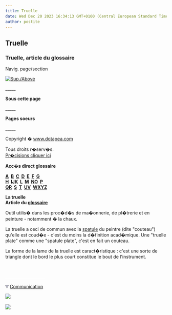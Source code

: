```yaml
---
title: Truelle
date: Wed Dec 20 2023 16:34:13 GMT+0100 (Central European Standard Time)
author: postite
---
```


## Truelle
### Truelle, article du glossaire
 Navig. page/section

[![Sup./Above](_derived/up_cmp_themenoir010_up.gif)](t.html)

\_\_\_\_\_

**Sous cette page**

\_\_\_\_\_

**Pages soeurs**

\_\_\_\_\_

Copyright � www.dotapea.com

Tous droits r�serv�s.  
[Pr�cisions cliquer ici](droitscopie.html)

**Acc�s direct glossaire**

**[A](a.html)  [B](b.html)  [C](c.html)  [D](d.html)  [E](e.html)  [F](f.html)  [G](g.html)  
[H](h.html)  [IJK](ijk.html)  [L](l.html)  [M](m.html)  [NO](no.html)  [P](p.html)  
[QR](qr.html)  [S](s.html)  [T](t.html)  [UV](uv.html)  [WXYZ](wxyz.html)**

**La truelle  
Article du [glossaire](glossaire.html)**

Outil utilis� dans les proc�d�s de ma�onnerie, de pl�trerie et en peinture - notamment � la chaux.

La truelle a ceci de commun avec la [spatule](couteauouspatule.html) du peintre (dite "couteau") qu'elle est coud�e - c'est du moins la d�finition acad�mique. Une "truelle plate" comme une "spatule plate", c'est en fait un couteau.

La forme de la lame de la truelle est caract�ristique : c'est une sorte de triangle dont le bord le plus court constitue le bout de l'instrument.



 

 ![](images/transparent122x1.gif)

![](images/flechebas.gif) [Communication](http://www.artrealite.com/annonceurs.htm) 

[![](https://cbonvin.fr/sites/regie.artrealite.com/visuels/campagne1.png)](index-2.html#20131014)

![](https://cbonvin.fr/sites/regie.artrealite.com/visuels/campagne2.png)